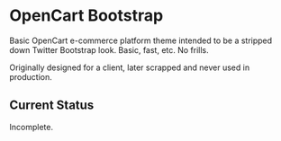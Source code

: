 # OpenCart Bootstrap

Basic OpenCart e-commerce platform theme intended to be a stripped down Twitter Bootstrap look. Basic, fast, etc. No frills.

Originally designed for a client, later scrapped and never used in production.

## Current Status

Incomplete.
